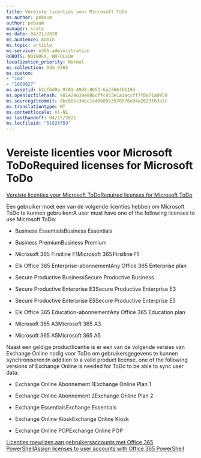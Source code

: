 ```yaml
---
title: Vereiste licenties voor Microsoft ToDo
ms.author: pebaum
author: pebaum
manager: scotv
ms.date: 04/21/2020
ms.audience: Admin
ms.topic: article
ms.service: o365-administration
ROBOTS: NOINDEX, NOFOLLOW
localization_priority: Normal
ms.collection: Adm_O365
ms.custom:
- "164"
- "1600027"
ms.assetid: b2cf6d0a-9f01-49d8-8653-6a3366f6119d
ms.openlocfilehash: 981e2a639e886cffc453e1a1accff7f8a71a0959
ms.sourcegitcommit: 8bc60ec34bc1e40685e3976576e04a2623f63a7c
ms.translationtype: MT
ms.contentlocale: nl-NL
ms.lasthandoff: 04/15/2021
ms.locfileid: "51828759"
---
```

# <a name="required-licenses-for-microsoft-todo"></a><span data-ttu-id="e1243-102">Vereiste licenties voor Microsoft ToDo</span><span class="sxs-lookup"><span data-stu-id="e1243-102">Required licenses for Microsoft ToDo</span></span>

[<span data-ttu-id="e1243-103">Vereiste licenties voor Microsoft ToDo</span><span class="sxs-lookup"><span data-stu-id="e1243-103">Required licenses for Microsoft ToDo</span></span>](https://support.office.com/article/381e9d1b-c500-49b5-973e-890fd86528d7.aspx)
  
<span data-ttu-id="e1243-104">Een gebruiker moet een van de volgende licenties hebben om Microsoft ToDo te kunnen gebruiken:</span><span class="sxs-lookup"><span data-stu-id="e1243-104">A user must have one of the following licenses to use Microsoft ToDo:</span></span>
  
- <span data-ttu-id="e1243-105">Business Essentials</span><span class="sxs-lookup"><span data-stu-id="e1243-105">Business Essentials</span></span>

- <span data-ttu-id="e1243-106">Business Premium</span><span class="sxs-lookup"><span data-stu-id="e1243-106">Business Premium</span></span>

- <span data-ttu-id="e1243-107">Microsoft 365 Firstline F1</span><span class="sxs-lookup"><span data-stu-id="e1243-107">Microsoft 365 Firstline F1</span></span>

- <span data-ttu-id="e1243-108">Elk Office 365 Enterprise-abonnement</span><span class="sxs-lookup"><span data-stu-id="e1243-108">Any Office 365 Enterprise plan</span></span>

- <span data-ttu-id="e1243-109">Secure Productive Business</span><span class="sxs-lookup"><span data-stu-id="e1243-109">Secure Productive Business</span></span>

- <span data-ttu-id="e1243-110">Secure Productive Enterprise E3</span><span class="sxs-lookup"><span data-stu-id="e1243-110">Secure Productive Enterprise E3</span></span>

- <span data-ttu-id="e1243-111">Secure Productive Enterprise E5</span><span class="sxs-lookup"><span data-stu-id="e1243-111">Secure Productive Enterprise E5</span></span>

- <span data-ttu-id="e1243-112">Elk Office 365 Education-abonnement</span><span class="sxs-lookup"><span data-stu-id="e1243-112">Any Office 365 Education plan</span></span>

- <span data-ttu-id="e1243-113">Microsoft 365 A3</span><span class="sxs-lookup"><span data-stu-id="e1243-113">Microsoft 365 A3</span></span>

- <span data-ttu-id="e1243-114">Microsoft 365 A5</span><span class="sxs-lookup"><span data-stu-id="e1243-114">Microsoft 365 A5</span></span>

<span data-ttu-id="e1243-115">Naast een geldige productlicentie is er een van de volgende versies van Exchange Online nodig voor ToDo om gebruikersgegevens te kunnen synchroniseren:</span><span class="sxs-lookup"><span data-stu-id="e1243-115">In addition to a valid product license, one of the following versions of Exchange Online is needed for ToDo to be able to sync user data:</span></span>
  
- <span data-ttu-id="e1243-116">Exchange Online Abonnement 1</span><span class="sxs-lookup"><span data-stu-id="e1243-116">Exchange Online Plan 1</span></span>

- <span data-ttu-id="e1243-117">Exchange Online Abonnement 2</span><span class="sxs-lookup"><span data-stu-id="e1243-117">Exchange Online Plan 2</span></span>

- <span data-ttu-id="e1243-118">Exchange Essentials</span><span class="sxs-lookup"><span data-stu-id="e1243-118">Exchange Essentials</span></span>

- <span data-ttu-id="e1243-119">Exchange Online Kiosk</span><span class="sxs-lookup"><span data-stu-id="e1243-119">Exchange Online Kiosk</span></span>

- <span data-ttu-id="e1243-120">Exchange Online POP</span><span class="sxs-lookup"><span data-stu-id="e1243-120">Exchange Online POP</span></span>

[<span data-ttu-id="e1243-121">Licenties toewijzen aan gebruikersaccounts met Office 365 PowerShell</span><span class="sxs-lookup"><span data-stu-id="e1243-121">Assign licenses to user accounts with Office 365 PowerShell</span></span>](https://docs.microsoft.com/office365/enterprise/powershell/assign-licenses-to-user-accounts-with-office-365-powershell )
  